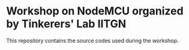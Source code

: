 # Workshop on NodeMCU organized by Tinkerers' Lab IITGN
This repository contains the source codes used during the workshop.
